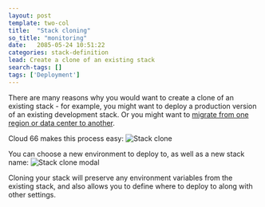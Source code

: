 ```yaml
---
layout: post
template: two-col
title:  "Stack cloning"
so_title: "monitoring"
date:   2085-05-24 10:51:22
categories: stack-definition
lead: Create a clone of an existing stack
search-tags: []
tags: ['Deployment']
---
```


There are many reasons why you would want to create a clone of an existing stack - for example, you might want to deploy a production version of an existing development stack. Or you might want to [migrate from one region or data center to another](/how-to/migrate-across-dc.html).

Cloud 66 makes this process easy:
![Stack clone](http://cdn.cloud66.com/images/help/stack_clone.png)

You can choose a new environment to deploy to, as well as a new stack name:
![Stack clone modal](http://cdn.cloud66.com/images/help/stack_clone_modal.png)

Cloning your stack will preserve any environment variables from the existing stack, and also allows you to define where to deploy to along with other settings.